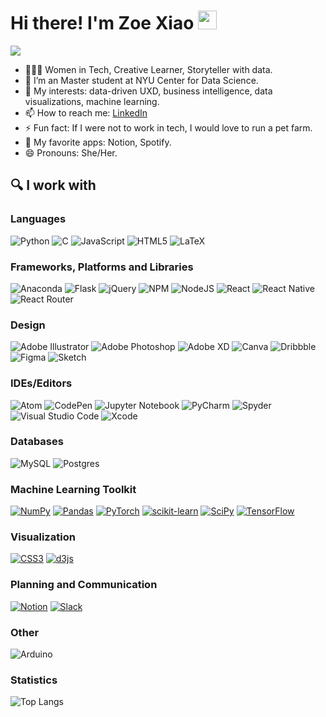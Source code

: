 # Hi there! I'm Zoe Xiao <img src="https://media.giphy.com/media/hvRJCLFzcasrR4ia7z/giphy.gif" width="30px">

<!-- https://github.com/antonkomarev/github-profile-views-counter -->
![](https://komarev.com/ghpvc/?username=zoexiao0516)

- 🙋🏻‍♀️ Women in Tech, Creative Learner, Storyteller with data.
- 🔭 I’m an Master student at NYU Center for Data Science.
- 🌱 My interests: data-driven UXD, business intelligence, data visualizations, machine learning.
- 📫 How to reach me: [LinkedIn](https://www.linkedin.com/in/zoe-yajie-xiao-078552186/)
- ⚡ Fun fact: If I were not to work in tech, I would love to run a pet farm.
- 💛 My favorite apps: Notion, Spotify.
- 😄 Pronouns: She/Her.

## 🔍 I work with

### Languages
 
 ![Python](https://img.shields.io/badge/python-3670A0?style=for-the-badge&logo=python&logoColor=ffdd54)
 ![C](https://img.shields.io/badge/c-%2300599C.svg?style=for-the-badge&logo=c&logoColor=white)
 ![JavaScript](https://img.shields.io/badge/javascript-%23323330.svg?style=for-the-badge&logo=javascript&logoColor=%23F7DF1E)
 ![HTML5](https://img.shields.io/badge/html5-%23E34F26.svg?style=for-the-badge&logo=html5&logoColor=white)
 ![LaTeX](https://img.shields.io/badge/latex-%23008080.svg?style=for-the-badge&logo=latex&logoColor=white)
 
### Frameworks, Platforms and Libraries
 ![Anaconda](https://img.shields.io/badge/Anaconda-%2344A833.svg?style=for-the-badge&logo=anaconda&logoColor=white)
 ![Flask](https://img.shields.io/badge/flask-%23000.svg?style=for-the-badge&logo=flask&logoColor=white)
 ![jQuery](https://img.shields.io/badge/jquery-%230769AD.svg?style=for-the-badge&logo=jquery&logoColor=white)
 ![NPM](https://img.shields.io/badge/NPM-%23000000.svg?style=for-the-badge&logo=npm&logoColor=white)
 ![NodeJS](https://img.shields.io/badge/node.js-6DA55F?style=for-the-badge&logo=node.js&logoColor=white)
 ![React](https://img.shields.io/badge/react-%2320232a.svg?style=for-the-badge&logo=react&logoColor=%2361DAFB)
 ![React Native](https://img.shields.io/badge/react_native-%2320232a.svg?style=for-the-badge&logo=react&logoColor=%2361DAFB)
 ![React Router](https://img.shields.io/badge/React_Router-CA4245?style=for-the-badge&logo=react-router&logoColor=white)

### Design
 ![Adobe Illustrator](https://img.shields.io/badge/adobeillustrator-%23FF9A00.svg?style=for-the-badge&logo=adobeillustrator&logoColor=white)
 ![Adobe Photoshop](https://img.shields.io/badge/adobephotoshop-%2331A8FF.svg?style=for-the-badge&logo=adobephotoshop&logoColor=white)
 ![Adobe XD](https://img.shields.io/badge/Adobe%20XD-470137?style=for-the-badge&logo=Adobe%20XD&logoColor=#FF61F6)
 ![Canva](https://img.shields.io/badge/Canva-%2300C4CC.svg?style=for-the-badge&logo=Canva&logoColor=white)
 ![Dribbble](https://img.shields.io/badge/Dribbble-EA4C89?style=for-the-badge&logo=dribbble&logoColor=white)
 ![Figma](https://img.shields.io/badge/figma-%23F24E1E.svg?style=for-the-badge&logo=figma&logoColor=white)
 ![Sketch](https://img.shields.io/badge/Sketch-FFB387?style=for-the-badge&logo=sketch&logoColor=black)
 
### IDEs/Editors
 ![Atom](https://img.shields.io/badge/Atom-%2366595C.svg?style=for-the-badge&logo=atom&logoColor=white)
 ![CodePen](https://img.shields.io/badge/CodePen-white?style=for-the-badge&logo=codepen&logoColor=black)
 ![Jupyter Notebook](https://img.shields.io/badge/jupyter-%23FA0F00.svg?style=for-the-badge&logo=jupyter&logoColor=white)
 ![PyCharm](https://img.shields.io/badge/pycharm-143?style=for-the-badge&logo=pycharm&logoColor=black&color=black&labelColor=green)
 ![Spyder](https://img.shields.io/badge/Spyder-838485?style=for-the-badge&logo=spyder%20ide&logoColor=maroon)
 ![Visual Studio Code](https://img.shields.io/badge/Visual%20Studio%20Code-0078d7.svg?style=for-the-badge&logo=visual-studio-code&logoColor=white)
 ![Xcode](https://img.shields.io/badge/Xcode-007ACC?style=for-the-badge&logo=Xcode&logoColor=white)
 
### Databases
 ![MySQL](https://img.shields.io/badge/mysql-%2300f.svg?style=for-the-badge&logo=mysql&logoColor=white)
 ![Postgres](https://img.shields.io/badge/postgres-%23316192.svg?style=for-the-badge&logo=postgresql&logoColor=white)

<p align="left"> 

<h3>Machine Learning Toolkit</h3>
 <a href="https://numpy.org/" target="_blank"><img alt="NumPy" src="https://img.shields.io/badge/numpy-013243?style=for-the-badge&logo=numpy&logoColor=white"/></a>
 <a href="https://pandas.pydata.org/" target="_blank"><img alt="Pandas" src="https://img.shields.io/badge/pandas-150458?style=for-the-badge&logo=pandas&logoColor=white"/></a>
 <a href="https://pytorch.org/" target="_blank"><img alt="PyTorch" src="https://img.shields.io/badge/PyTorch-EE4C2C?style=for-the-badge&logo=PyTorch&logoColor=white"/></a>
 <a href="https://scikit-learn.org/" target="_blank"> <img alt="scikit-learn" src="https://img.shields.io/badge/scikit--learn-F7931E?style=for-the-badge&logo=scikit-learn&logoColor=white"/></a>
 <a href="https://www.scipy.org/" target="_blank"> <img alt="SciPy" src="https://img.shields.io/badge/scipy-8CAAE6?style=for-the-badge&logo=scipy&logoColor=white"/></a>
 <a href="https://www.tensorflow.org" target="_blank"><img alt="TensorFlow" src="https://img.shields.io/badge/TensorFlow-FF6F00?style=for-the-badge&logo=TensorFlow&logoColor=white"/></a>

<h3>Visualization</h3>
 <a href="https://www.w3.org/Style/CSS/" target="_blank"><img alt="CSS3" src="https://img.shields.io/badge/css3-1572B6?style=for-the-badge&logo=css3&logoColor=white"/></a>
 <a href="https://d3js.org/" target="_blank"> <img alt="d3js" src="https://img.shields.io/badge/d3.js-F9A03C?style=for-the-badge&logo=d3.js&logoColor=white"/></a>

<h3>Planning and Communication</h3>
 <a href="https://www.notion.so/" target="_blank"><img alt="Notion" src="https://img.shields.io/badge/-Notion-black?style=for-the-badge&logo=notion&logoColor=white"/></a>
 <a href="https://slack.com/" target="_blank"><img alt="Slack" src="https://img.shields.io/badge/-Slack-4A154B?style=for-the-badge&logo=slack&logoColor=white"/></a>
</p>

### Other
 ![Arduino](https://img.shields.io/badge/-Arduino-00979D?style=for-the-badge&logo=Arduino&logoColor=white)


<!-- ## 📖 GitHub Statistics -->
<!-- github stats: https://github.com/anuraghazra/github-readme-stats/blame/master/themes/README.md -->
<!-- ![GitHub stats](https://github-readme-stats.vercel.app/api?username=zoexiao0516&show_icons=true&theme=onedark) -->

### Statistics
![Top Langs](https://github-readme-stats.vercel.app/api/top-langs/?username=zoexiao0516&theme=onedark&layout=compact)

<!-- ### ☘️ Recents on Spotify -->
<!-- ![Spotify Recently Played](https://spotify-recently-played-readme.vercel.app/api?user=ggywkd9nt6vegkmhz329pblss) -->

<!--
**zoexiao0516/zoexiao0516** is a ✨ _special_ ✨ repository because its `README.md` (this file) appears on your GitHub profile.

Here are some ideas to get you started:

- 🔭 I’m currently working on ...
- 🌱 I’m currently learning ...
- 👯 I’m looking to collaborate on ...
- 🤔 I’m looking for help with ...
- 💬 Ask me about ...
- 📫 How to reach me: ...
- 😄 Pronouns: ...
- ⚡ Fun fact: ...
-->
